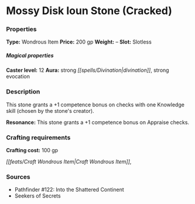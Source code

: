 ﻿---
Title: "Mossy Disk Ioun Stone (Cracked)"
Type: "Wondrous Item"
Price: "200 gp"
Weight: "–"
Slot: "Slotless"
Caster level: "12"
Aura: "strong divination, strong evocation"
Description: |
  "This stone grants a +1 competence bonus on checks with one Knowledge skill (chosen by the stone's creator).
  **Resonance:** This stone grants a +1 competence bonus on Appraise checks."
Crafting cost: "100 gp"
Sources: "['Pathfinder #122: Into the Shattered Continent', 'Seekers of Secrets']"
---

# Mossy Disk Ioun Stone (Cracked)

### Properties

**Type:** Wondrous Item **Price:** 200 gp **Weight:** – **Slot:** Slotless

##### Magical properties

**Caster level:** 12 **Aura:** strong _[[spells/Divination|divination]]_, strong evocation

### Description

This stone grants a +1 competence bonus on checks with one Knowledge skill (chosen by the stone's creator).

**Resonance:** This stone grants a +1 competence bonus on Appraise checks.

### Crafting requirements

**Crafting cost:** 100 gp

_[[feats/Craft Wondrous Item|Craft Wondrous Item]]_,

### Sources

* Pathfinder #122: Into the Shattered Continent
* Seekers of Secrets